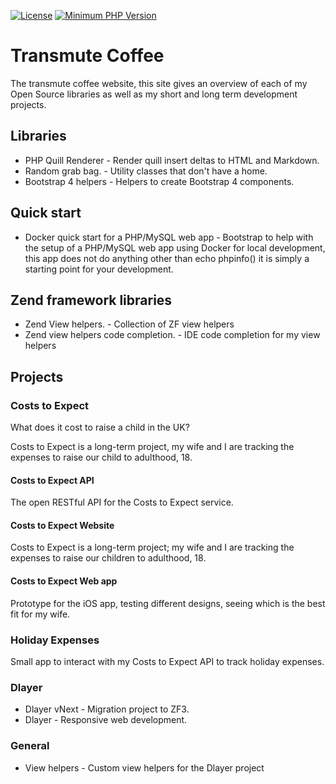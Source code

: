 [![License](https://img.shields.io/badge/license-MIT-blue.svg)](https://github.com/deanblackborough/transmute-coffee/blob/master/LICENSE)
[![Minimum PHP Version](https://img.shields.io/badge/php-%3E%3D%207.1-8892BF.svg)](https://php.net/)

# Transmute Coffee

The transmute coffee website, this site gives an overview of each of my Open Source libraries as well as my short and
long term development projects.

## Libraries

* PHP Quill Renderer - Render quill insert deltas to HTML and Markdown.
* Random grab bag. - Utility classes that don't have a home.
* Bootstrap 4 helpers - Helpers to create Bootstrap 4 components.

## Quick start

* Docker quick start for a PHP/MySQL web app - Bootstrap to help with the setup of a PHP/MySQL web app using Docker for local 
development, this app does not do anything other than echo phpinfo() it is simply a starting point for your development.

## Zend framework libraries

* Zend View helpers. - Collection of ZF view helpers
* Zend view helpers code completion. - IDE code completion for my view helpers

## Projects

### Costs to Expect

What does it cost to raise a child in the UK?

Costs to Expect is a long-term project, my wife and I are tracking the expenses to raise our child to 
adulthood, 18.

#### Costs to Expect API

The open RESTful API for the Costs to Expect service.

#### Costs to Expect Website

Costs to Expect is a long-term project; my wife and I are tracking the expenses to raise our children to adulthood, 18.

#### Costs to Expect Web app

Prototype for the iOS app, testing different designs, seeing which is the best fit for my wife.

### Holiday Expenses

Small app to interact with my Costs to Expect API to track holiday expenses.

### Dlayer

* Dlayer vNext - Migration project to ZF3.
* Dlayer - Responsive web development.

### General

* View helpers - Custom view helpers for the Dlayer project

